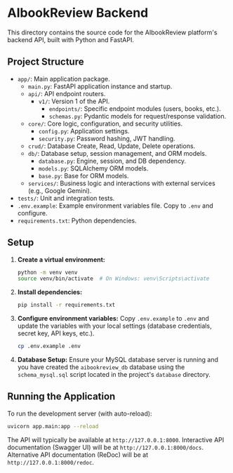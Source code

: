 # AIbookReview Backend

This directory contains the source code for the AIbookReview platform's backend API, built with Python and FastAPI.

## Project Structure

-   `app/`: Main application package.
    -   `main.py`: FastAPI application instance and startup.
    -   `api/`: API endpoint routers.
        -   `v1/`: Version 1 of the API.
            -   `endpoints/`: Specific endpoint modules (users, books, etc.).
            -   `schemas.py`: Pydantic models for request/response validation.
    -   `core/`: Core logic, configuration, and security utilities.
        -   `config.py`: Application settings.
        -   `security.py`: Password hashing, JWT handling.
    -   `crud/`: Database Create, Read, Update, Delete operations.
    -   `db/`: Database setup, session management, and ORM models.
        -   `database.py`: Engine, session, and DB dependency.
        -   `models.py`: SQLAlchemy ORM models.
        -   `base.py`: Base for ORM models.
    -   `services/`: Business logic and interactions with external services (e.g., Google Gemini).
-   `tests/`: Unit and integration tests.
-   `.env.example`: Example environment variables file. Copy to `.env` and configure.
-   `requirements.txt`: Python dependencies.

## Setup

1.  **Create a virtual environment:**
    ```bash
    python -m venv venv
    source venv/bin/activate  # On Windows: venv\Scripts\activate
    ```
2.  **Install dependencies:**
    ```bash
    pip install -r requirements.txt
    ```
3.  **Configure environment variables:**
    Copy `.env.example` to `.env` and update the variables with your local settings (database credentials, secret key, API keys, etc.).
    ```bash
    cp .env.example .env
    ```
4.  **Database Setup:**
    Ensure your MySQL database server is running and you have created the `aibookreview_db` database using the `schema_mysql.sql` script located in the project's `database` directory.

## Running the Application

To run the development server (with auto-reload):

```bash
uvicorn app.main:app --reload
```

The API will typically be available at `http://127.0.0.1:8000`.
Interactive API documentation (Swagger UI) will be at `http://127.0.0.1:8000/docs`.
Alternative API documentation (ReDoc) will be at `http://127.0.0.1:8000/redoc`.
